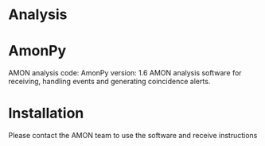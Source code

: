 Analysis
========

# AmonPy

AMON analysis code: AmonPy version: 1.6
AMON analysis software for receiving, handling events and generating coincidence alerts.

# Installation

Please contact the AMON team to use the software and receive instructions


<!-- Markdown link & img dfn's -->
